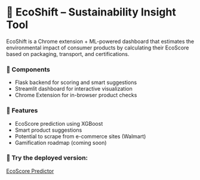 # 🌿 EcoShift – Sustainability Insight Tool

EcoShift is a Chrome extension + ML-powered dashboard that estimates the environmental impact of consumer products by calculating their EcoScore based on packaging, transport, and certifications.

### 🔧 Components
- Flask backend for scoring and smart suggestions
- Streamlit dashboard for interactive visualization
- Chrome Extension for in-browser product checks

### 🚀 Features
- EcoScore prediction using XGBoost
- Smart product suggestions
- Potential to scrape from e-commerce sites (Walmart)
- Gamification roadmap (coming soon)

### 🧪 Try the deployed version:
[EcoScore Predictor](https://eco-score-predictor.streamlit.app/)
